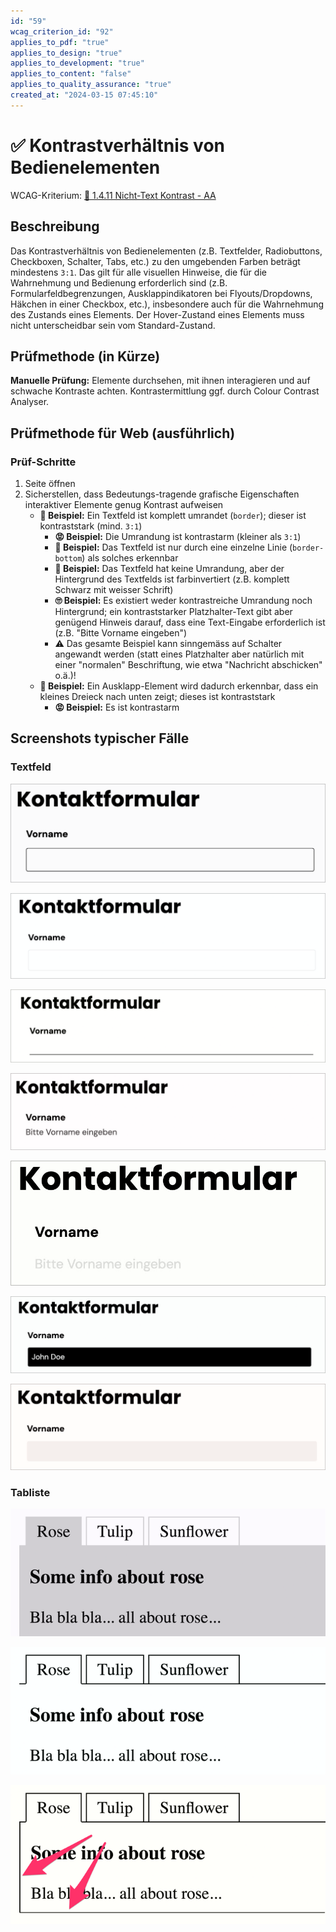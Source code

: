 ```yaml
---
id: "59"
wcag_criterion_id: "92"
applies_to_pdf: "true"
applies_to_design: "true"
applies_to_development: "true"
applies_to_content: "false"
applies_to_quality_assurance: "true"
created_at: "2024-03-15 07:45:10"
---
```


# ✅ Kontrastverhältnis von Bedienelementen

WCAG-Kriterium: [📜 1.4.11 Nicht-Text Kontrast - AA](..)

## Beschreibung

Das Kontrastverhältnis von Bedienelementen (z.B. Textfelder, Radiobuttons, Checkboxen, Schalter, Tabs, etc.) zu den umgebenden Farben beträgt mindestens `3:1`. Das gilt für alle visuellen Hinweise, die für die Wahrnehmung und Bedienung erforderlich sind (z.B. Formularfeldbegrenzungen, Ausklappindikatoren bei Flyouts/Dropdowns, Häkchen in einer Checkbox, etc.), insbesondere auch für die Wahrnehmung des Zustands eines Elements. Der Hover-Zustand eines Elements muss nicht unterscheidbar sein vom Standard-Zustand.

## Prüfmethode (in Kürze)

**Manuelle Prüfung:** Elemente durchsehen, mit ihnen interagieren und auf schwache Kontraste achten. Kontrastermittlung ggf. durch Colour Contrast Analyser.

## Prüfmethode für Web (ausführlich)

### Prüf-Schritte

1. Seite öffnen
1. Sicherstellen, dass Bedeutungs-tragende grafische Eigenschaften interaktiver Elemente genug Kontrast aufweisen
    - **🙂 Beispiel:** Ein Textfeld ist komplett umrandet (`border`); dieser ist kontraststark (mind. `3:1`)
        - **😡 Beispiel:** Die Umrandung ist kontrastarm (kleiner als `3:1`)
        - **🙂 Beispiel:** Das Textfeld ist nur durch eine einzelne Linie (`border-bottom`) als solches erkennbar
        - **🙂 Beispiel:** Das Textfeld hat keine Umrandung, aber der Hintergrund des Textfelds ist farbinvertiert (z.B. komplett Schwarz mit weisser Schrift)
        - **🙄 Beispiel:** Es existiert weder kontrastreiche Umrandung noch Hintergrund; ein kontraststarker Platzhalter-Text gibt aber genügend Hinweis darauf, dass eine Text-Eingabe erforderlich ist (z.B. "Bitte Vorname eingeben")
        - ⚠️ Das gesamte Beispiel kann sinngemäss auf Schalter angewandt werden (statt eines Platzhalter aber natürlich mit einer "normalen" Beschriftung, wie etwa "Nachricht abschicken" o.ä.)!
    - **🙂 Beispiel:** Ein Ausklapp-Element wird dadurch erkennbar, dass ein kleines Dreieck nach unten zeigt; dieses ist kontraststark
        - **😡 Beispiel:** Es ist kontrastarm

## Screenshots typischer Fälle

### Textfeld

![Gut sichtbare Umrahmung eines Textfelds](images/gut-sichtbare-umrahmung-eines-textfelds.png)

![Schlecht sichtbare Umrahmung](images/schlecht-sichtbare-umrahmung.png)

![Auch eine einzelne Linie kann genug sein](images/auch-eine-einzelne-linie-kann-genug-sein.png)

![Ein Placeholder kann ebenfalls reichen](images/ein-placeholder-kann-ebenfalls-reichen.png)

![Placeholder kann aber auch kontrastarm sein](images/placeholder-kann-aber-auch-kontrastarm-sein.png)

![Farbinvertierung ist ebenfalls okay](images/farbinvertierung-ist-ebenfalls-okay.png)

![Farbivertierung kann aber auch kontrastarm sein](images/farbivertierung-kann-aber-auch-kontrastarm-sein.png)

### Tabliste

![Schlecht sichtbare Begrenzungslinien bei einer Tabliste](images/schlecht-sichtbare-begrenzungslinien-bei-einer-tabliste.png)

![Besser sichtbare Begrenzungslinien bei der Tabliste](images/besser-sichtbare-begrenzungslinien-bei-der-tabliste.png)

![Zusätzliche Begrenzungslinien bei der Tabliste](images/zustzliche-begrenzungslinien-bei-der-tabliste.png)